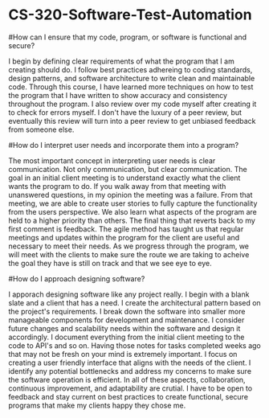 # CS-320-Software-Test-Automation
#How can I ensure that my code, program, or software is functional and secure?

I begin by defining clear requirements of what the program that I am creating should do. I follow best practices adhereing to coding standards, design patterns, and software architecture to write clean and maintainable code. Through this course, I have learned more techniques on how to test the program that I have written to show accuracy and consistency throughout the program. I also review over my code myself after creating it to check for errors myself. I don't have the luxury of a peer review, but eventually this review will turn into a peer review to get unbiased feedback from someone else.

#How do I interpret user needs and incorporate them into a program?

The most important concept in interpreting user needs is clear communication. Not only communication, but clear communication. The goal in an initial client meeting is to understand exactly what the client wants the program to do. If you walk away from that meeting with unanswered questions, in my opinion the meeting was a failure. From that meeting, we are able to create user stories to fully capture the functionality from the users perspective. We also learn what aspects of the program are held to a higher priority than others. The final thing that reverts back to my first comment is feedback. The agile method has taught us that regular meetings and updates within the program for the client are useful and necessary to meet their needs. As we progress through the program, we will meet with the clients to make sure the route we are taking to acheive the goal they have is still on track and that we see eye to eye.

#How do I approach designing software?

I apporach designing software like any project really. I begin with a blank slate and a client that has a need. I create the architectural pattern based on the project's requirements. I break down the software into smaller more manageable components for development and maintenance. I consider future changes and scalability needs within the software and design it accordingly. I document everything from the initial client meeting to the code to API's and so on. Having those notes for tasks completed weeks ago that may not be fresh on your mind is extremely important. I focus on creating a user friendly interface that aligns with the needs of the client. I identify any potential bottlenecks and address my concerns to make sure the software operation is efficient. In all of these aspects, collaboration, continuous improvement, and adaptability are crutial. I have to be open to feedback and stay current on best practices to create functional, secure programs that make my clients happy they chose me.
